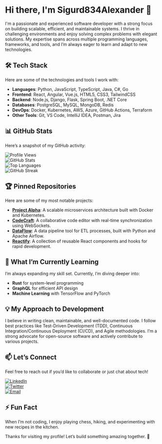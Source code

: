 # Hi there, I'm Sigurd834Alexander 👋  

I'm a passionate and experienced software developer with a strong focus on building scalable, efficient, and maintainable systems. I thrive in challenging environments and enjoy solving complex problems with elegant solutions. My expertise spans across multiple programming languages, frameworks, and tools, and I’m always eager to learn and adapt to new technologies.  

## 🛠️ Tech Stack  
Here are some of the technologies and tools I work with:  
- **Languages**: Python, JavaScript, TypeScript, Java, C#, Go  
- **Frontend**: React, Angular, Vue.js, HTML5, CSS3, TailwindCSS  
- **Backend**: Node.js, Django, Flask, Spring Boot, .NET Core  
- **Databases**: PostgreSQL, MySQL, MongoDB, Redis  
- **DevOps**: Docker, Kubernetes, AWS, Azure, GitHub Actions, Terraform  
- **Other Tools**: Git, VS Code, IntelliJ IDEA, Postman, Jira  

## 📊 GitHub Stats  
Here’s a snapshot of my GitHub activity:  

![Profile Views](https://komarev.com/ghpvc/?username=Sigurd834Alexander&color=blue)  
![GitHub Stats](https://github-readme-stats.vercel.app/api?username=Sigurd834Alexander&show_icons=true&theme=radical)  
![Top Languages](https://github-readme-stats.vercel.app/api/top-langs/?username=Sigurd834Alexander&layout=compact&theme=radical)  
![GitHub Streak](https://streak-stats.demolab.com/?user=Sigurd834Alexander&theme=radical)  

## 🏆 Pinned Repositories  
Here are some of my most notable projects:  

- **[Project Alpha](https://github.com/Sigurd834Alexander/project-alpha)**: A scalable microservices architecture built with Docker and Kubernetes.  
- **[CodeCraft](https://github.com/Sigurd834Alexander/codecraft)**: A collaborative code editor with real-time synchronization using WebSockets.  
- **[DataFlow](https://github.com/Sigurd834Alexander/dataflow)**: A data pipeline tool for ETL processes, built with Python and Apache Airflow.  
- **[Reactify](https://github.com/Sigurd834Alexander/reactify)**: A collection of reusable React components and hooks for rapid development.  

## 🌱 What I’m Currently Learning  
I’m always expanding my skill set. Currently, I’m diving deeper into:  
- **Rust** for system-level programming  
- **GraphQL** for efficient API design  
- **Machine Learning** with TensorFlow and PyTorch  

## 💡 My Approach to Development  
I believe in writing clean, maintainable, and well-documented code. I follow best practices like Test-Driven Development (TDD), Continuous Integration/Continuous Deployment (CI/CD), and Agile methodologies. I’m a strong advocate for open-source software and actively contribute to various projects.  

## 📫 Let’s Connect  
Feel free to reach out if you’d like to collaborate or just chat about tech!  

[![LinkedIn](https://img.shields.io/badge/LinkedIn-0077B5?style=for-the-badge&logo=linkedin&logoColor=white)](https://www.linkedin.com/in/sigurd834alexander)  
[![Twitter](https://img.shields.io/badge/Twitter-1DA1F2?style=for-the-badge&logo=twitter&logoColor=white)](https://twitter.com/Sigurd834Alex)  
[![Email](https://img.shields.io/badge/Email-D14836?style=for-the-badge&logo=gmail&logoColor=white)](mailto:sigurd834alexander@example.com)  

## ⚡ Fun Fact  
When I’m not coding, I enjoy playing chess, hiking, and experimenting with new recipes in the kitchen.  

Thanks for visiting my profile! Let’s build something amazing together. 🚀
